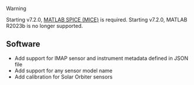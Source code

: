 > [!WARNING]  
> Starting v7.2.0, [MATLAB SPICE (MICE)](https://naif.jpl.nasa.gov/naif/toolkit_MATLAB.html) is required.
> Starting v7.2.0, MATLAB R2023b is no longer supported.

## Software

- Add support for IMAP sensor and instrument metadata defined in JSON file
- Add support for any sensor model name
- Add calibration for Solar Orbiter sensors
